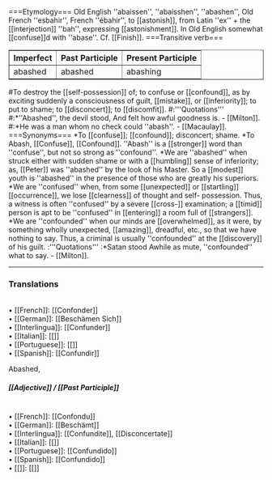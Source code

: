 ===Etymology===
Old English ''abaissen'', ''abaisshen'', ''abashen'', Old French ''esbahir'', French ''ébahir'', to [[astonish]], from Latin ''ex'' + the [[interjection]] ''bah'', expressing [[astonishment]]. In Old English somewhat [[confuse]]d with ''abase''. Cf. [[Finish]].
===Transitive verb===
<table border = 1>
<tr>
<th align = center>
Imperfect
<th align = center>
Past Participle
<th align = center>
Present Participle
</tr>
<tr>
<td>abashed </td>
<td>abashed </td>
<td>abashing </td>
</tr>
</table>
#To destroy the [[self-possession]] of; to confuse or [[confound]], as by exciting suddenly a consciousness of guilt, [[mistake]], or [[inferiority]]; to put to shame; to [[disconcert]]; to [[discomfit]].
#:'''Quotations'''
#:*''Abashed'', the devil stood, And felt how awful goodness is. - [[Milton]].
#:*He was a man whom no check could ''abash''. - [[Macaulay]].
===Synonyms===
*To [[confuse]]; [[confound]]; disconcert; shame. 
*To Abash, [[Confuse]], [[Confound]]. ''Abash'' is a [[stronger]] word than ''confuse'', but not so strong as ''confound''. 
*We are ''abashed'' when struck either with sudden shame or with a [[humbling]] sense of inferiority; as, [[Peter]] was ''abashed'' by the look of his Master. So a [[modest]] youth is ''abashed'' in the presence of those who are greatly his superiors. 
*We are ''confused'' when, from some [[unexpected]] or [[startling]] [[occurrence]], we lose [[clearness]] of thought and self- possession. Thus, a witness is often ''confused'' by a severe [[cross-]] examination; a [[timid]] person is apt to be ''confused'' in [[entering]] a room full of [[strangers]].
*We are ''confounded'' when our minds are [[overwhelmed]], as it were, by something wholly unexpected, [[amazing]], dreadful, etc., so that we have nothing to say. Thus, a criminal is usually ''confounded'' at the [[discovery]] of his guilt.
:'''Quotations'''
:*Satan stood Awhile as mute, ''confounded'' what to say. - [[Milton]].

<HR> <P> <H3>Translations</H3><BR>• [[French]]: [[Confonder]]<BR>• [[German]]: [[Beschämen Sich]]<BR>• [[Interlingua]]: [[Confunder]]<BR>• [[Italian]]: [[]]<BR>• [[Portuguese]]: [[]]<BR>• [[Spanish]]: [[Confundir]]

Abashed, <H5>[[Adjective]] / [[Past Participle]]</H5> <BR>• [[French]]: [[Confondu]]<BR>• [[German]]: [[Beschämt]]<BR>• [[Interlingua]]: [[Confundite]], [[Disconcertate]]<BR>• [[Italian]]: [[]]<BR>• [[Portuguese]]: [[Confundido]]<BR>• [[Spanish]]: [[Confundido]]<BR>• [[]]: [[]]